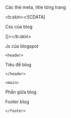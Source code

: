 <html>

  <head>

Các thẻ meta, title từng trang

<b:skin><![CDATA[

Css của blog

]]></b:skin>

Js của blogspot

  </head>

  <body>

    <header>

Tiêu đề blog

    </header>

    <main>

Phần giữa blog

</main>

<footer>

Footer blog

    </footer>

</body>

</html>
